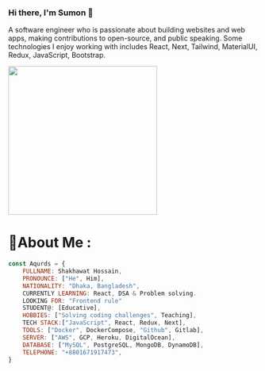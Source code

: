 ### Hi there, I'm Sumon 👋


A software engineer who is passionate about building websites and web apps, making contributions to open-source, and public speaking. Some technologies I enjoy working with includes React, Next, Tailwind, MaterialUI, Redux, JavaScript, Bootstrap.

<img src = "https://camo.githubusercontent.com/683e2187241c641430216c864ce93fc5a0e0dfb232c5a01d1c54b54d63aa8cb2/68747470733a2f2f63646e2e6472696262626c652e636f6d2f75736572732f313136323037372f73637265656e73686f74732f333834383931342f70726f6772616d6d65722e676966" style="width: 300px">

# 💫About Me :

```javascript
const Aqurds = {
    FULLNAME: Shakhawat Hossain,
    PRONOUNCE: ["He", Him],
    NATIONALITY: "Dhaka, Bangladesh",
    CURRENTLY LEARNING: React, DSA & Problem solving.
    LOOKING FOR: "Frontend rule"
    STUDENT@: [Educative],
    HOBBIES: ["Solving coding challenges", Teaching],
    TECH STACK:["JavaScript", React, Redux, Next],
    TOOLS: ["Docker", DockerCompose, "Github", Gitlab],
    SERVER: ["AWS", GCP, Heroku, DigitalOcean],
    DATABASE: ["MySQL", PostgreSQL, MongoDB, DynamoDB],
    TELEPHONE: "+8801671917473",
}
```